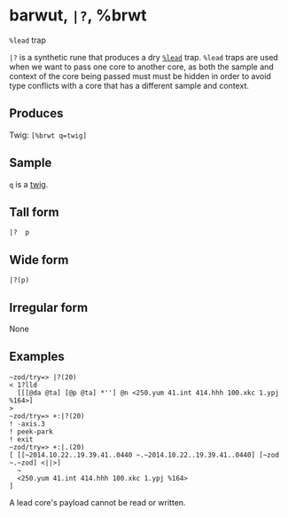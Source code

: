 barwut, `|?`, %brwt
============================

`%lead` trap

`|?` is a synthetic rune that produces a dry [`%lead`]() trap. `%lead`
traps are used when we want to pass one core to another core, as both
the sample and context of the core being passed must must be hidden in
order to avoid type conflicts with a core that has a different sample
and context.

Produces
--------

Twig: `[%brwt q=twig]`

Sample
------

`q` is a [twig]().

Tall form
---------

    |?  p

Wide form
---------

    |?(p)

Irregular form
--------------

None

Examples
--------

    ~zod/try=> |?(20)
    < 1?lld
      [[[@da @ta] [@p @ta] *''] @n <250.yum 41.int 414.hhh 100.xkc 1.ypj %164>]
    >
    ~zod/try=> +:|?(20)
    ! -axis.3
    ! peek-park
    ! exit
    ~zod/try=> +:|.(20)
    [ [[~2014.10.22..19.39.41..0440 ~.~2014.10.22..19.39.41..0440] [~zod ~.~zod] <||>]
      ~
      <250.yum 41.int 414.hhh 100.xkc 1.ypj %164>
    ]

A lead core's payload cannot be read or written.
